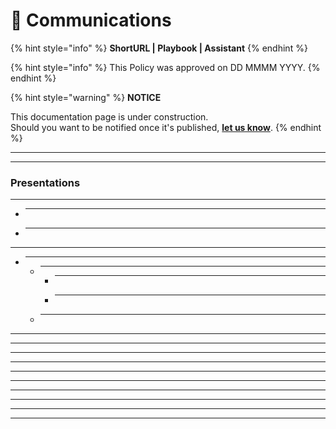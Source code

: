 # 🚧 Communications

{% hint style="info" %}
**ShortURL | Playbook | Assistant**
{% endhint %}



{% hint style="info" %}
This Policy was approved on DD MMMM YYYY.
{% endhint %}



{% hint style="warning" %}
**NOTICE**

This documentation page is under construction.\
Should you want to be notified once it's published, [**let us know**](https://tiof.click/TIOFTarianUpdatesService).
{% endhint %}

***

***

### Presentations

***

- ***
- ***

***

- ***
  - ***
    - ***
    - ***
  - ***

***

***

***

***

***

***

***

***

***

***
